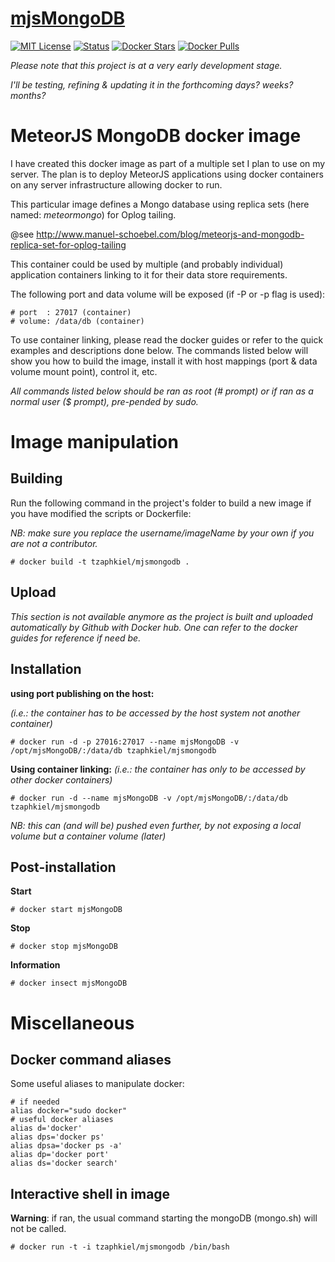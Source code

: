 [mjsMongoDB]()
==============

[![MIT License](https://img.shields.io/github/license/mashape/apistatus.svg?style=plastic)](http://opensource.org/licenses/MIT)
[![Status](https://img.shields.io/badge/maturity-under_dev-red.svg?style=plastic)]()
[![Docker Stars](https://img.shields.io/docker/stars/tzaphkiel/mjsmongodb.svg?style=plastic)](https://hub.docker.com/u/tzaphkiel/mjsmongodb/)
[![Docker Pulls](https://img.shields.io/docker/pulls/tzaphkiel/mjsmongodb.svg?style=plastic)](https://hub.docker.com/u/tzaphkiel/mjsmongodb/)

*Please note that this project is at a very early development stage.*

*I'll be testing, refining & updating it in the forthcoming days? weeks? months?*

# MeteorJS MongoDB docker image
I have created this docker image as part of a multiple set I plan to use on my server. The plan is to deploy MeteorJS applications using docker containers on any server infrastructure allowing docker to run.

This particular image defines a Mongo database using replica sets (here named: *meteormongo*) for Oplog tailing.

@see http://www.manuel-schoebel.com/blog/meteorjs-and-mongodb-replica-set-for-oplog-tailing

This container could be used by multiple (and probably individual) application containers linking to it for their data store requirements.

The following port and data volume will be exposed (if -P or -p flag is used):

    # port  : 27017 (container)
    # volume: /data/db (container) 

To use container linking, please read the docker guides or refer to the quick examples and descriptions done below.
The commands listed below will show you how to build the image, install it with host mappings (port & data volume mount point), control it, etc.

*All commands listed below should be ran as root (# prompt) or if ran as a normal user ($ prompt), pre-pended by sudo.*

# Image manipulation
## Building
Run the following command in the project's folder to build a new image if you have modified the scripts or Dockerfile:

*NB: make sure you replace the username/imageName by your own if you are not a contributor.*

    # docker build -t tzaphkiel/mjsmongodb .

## Upload
*This section is not available anymore as the project is built and uploaded automatically by Github with Docker hub. One can refer to the docker guides for reference if need be.*

## Installation
**using port publishing on the host:**

*(i.e.: the container has to be accessed by the host system not another container)*

    # docker run -d -p 27016:27017 --name mjsMongoDB -v /opt/mjsMongoDB/:/data/db tzaphkiel/mjsmongodb

**Using container linking:**
*(i.e.: the container has only to be accessed by other docker containers)*

    # docker run -d --name mjsMongoDB -v /opt/mjsMongoDB/:/data/db tzaphkiel/mjsmongodb

*NB: this can (and will be) pushed even further, by not exposing a local volume but a container volume (later)*

## Post-installation
**Start**

    # docker start mjsMongoDB

**Stop**

    # docker stop mjsMongoDB

**Information**

    # docker insect mjsMongoDB

# Miscellaneous
## Docker command aliases
Some useful aliases to manipulate docker:
    
    # if needed
    alias docker="sudo docker"
    # useful docker aliases
    alias d='docker'
    alias dps='docker ps'
    alias dpsa='docker ps -a'
    alias dp='docker port'
    alias ds='docker search'

## Interactive shell in image
__Warning__: if ran, the usual command starting the mongoDB (mongo.sh) will not be called.

    # docker run -t -i tzaphkiel/mjsmongodb /bin/bash
